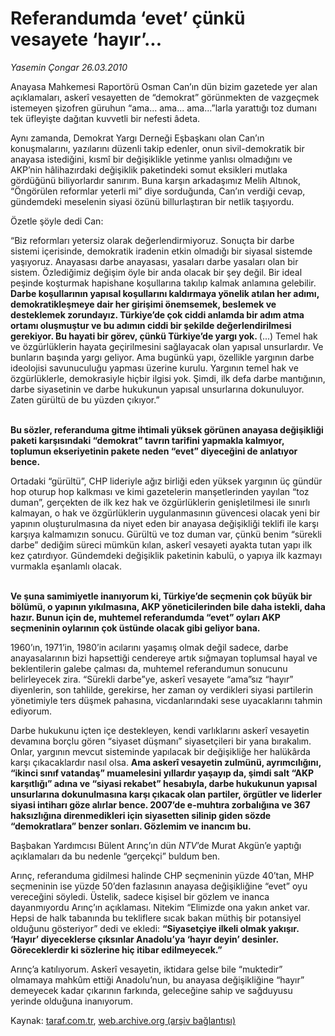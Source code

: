 # Referandumda ‘evet’ çünkü vesayete ‘hayır’...

*Yasemin Çongar 26.03.2010*

<div class="yazi"><p>Anayasa Mahkemesi Raportörü Osman Can’ın dün bizim gazetede yer alan açıklamaları, askerî vesayetten de “demokrat” görünmekten de vazgeçmek istemeyen şizofren güruhun “ama... ama... ama...”larla yarattığı toz dumanı tek üfleyişte dağıtan kuvvetli bir nefesti âdeta.</p>
<p>Aynı zamanda, Demokrat Yargı Derneği Eşbaşkanı olan Can’ın konuşmalarını, yazılarını düzenli takip edenler, onun sivil-demokratik bir anayasa istediğini, kısmî bir değişiklikle yetinme yanlısı olmadığını ve AKP’nin hâlihazırdaki değişiklik paketindeki somut eksikleri mutlaka gördüğünü biliyorlardır sanırım. Buna karşın arkadaşımız Melih Altınok, “Öngörülen reformlar yeterli mi” diye sorduğunda, Can’ın verdiği cevap, gündemdeki meselenin siyasi özünü billurlaştıran bir netlik taşıyordu.</p>
<p>Özetle şöyle dedi Can:</p>
<p>“Biz reformları yetersiz olarak değerlendirmiyoruz. Sonuçta bir darbe sistemi içerisinde, demokratik iradenin etkin olmadığı bir siyasal sistemde yaşıyoruz. Anayasası darbe anayasası, yasaları darbe yasaları olan bir sistem. Özlediğimiz değişim öyle bir anda olacak bir şey değil. Bir ideal peşinde koşturmak hapishane koşullarına takılıp kalmak anlamına gelebilir. <b>Darbe koşullarının yapısal koşullarını kaldırmaya yönelik atılan her adımı, demokratikleşmeye dair her girişimi önemsemek, beslemek ve desteklemek zorundayız. Türkiye’de çok ciddi anlamda bir adım atma ortamı oluşmuştur ve bu adımın ciddi bir şekilde değerlendirilmesi gerekiyor. Bu hayati bir görev, çünkü Türkiye’de yargı yok. </b>(...) Temel hak ve özgürlüklerin hayata geçirilmesini sağlayacak olan yapısal unsurlardır. Ve bunların başında yargı geliyor. Ama bugünkü yapı, özellikle yargının darbe ideolojisi savunuculuğu yapması üzerine kurulu. Yargının temel hak ve özgürlüklerle, demokrasiyle hiçbir ilgisi yok. Şimdi, ilk defa darbe mantığının, darbe siyasetinin ve darbe hukukunun yapısal unsurlarına dokunuluyor. Zaten gürültü de bu yüzden çıkıyor.”</p>
<p><b><br/>Bu sözler, referanduma gitme ihtimali yüksek görünen anayasa değişikliği paketi karşısındaki “demokrat” tavrın tarifini yapmakla kalmıyor, toplumun ekseriyetinin pakete neden “evet” diyeceğini de anlatıyor bence.</b></p>
<p>Ortadaki “gürültü”, CHP lideriyle ağız birliği eden yüksek yargının üç gündür hop oturup hop kalkması ve kimi gazetelerin manşetlerinden yayılan “toz duman”, gerçekten de ilk kez hak ve özgürlüklerin genişletilmesi ile sınırlı kalmayan, o hak ve özgürlüklerin uygulanmasının güvencesi olacak yeni bir yapının oluşturulmasına da niyet eden bir anayasa değişikliği teklifi ile karşı karşıya kalmamızın sonucu. Gürültü ve toz duman var, çünkü benim “sürekli darbe” dediğim süreci mümkün kılan, askerî vesayeti ayakta tutan yapı ilk kez çatırdıyor. Gündemdeki değişiklik paketinin kabulü, o yapıya ilk kazmayı vurmakla eşanlamlı olacak. </p>
<p><b><br/>Ve şuna samimiyetle inanıyorum ki, Türkiye’de seçmenin çok büyük bir bölümü, o yapının yıkılmasına, AKP yöneticilerinden bile daha istekli, daha hazır. Bunun için de, muhtemel referandumda “evet” oyları AKP seçmeninin oylarının çok üstünde olacak gibi geliyor bana.</b></p>
<p>1960’ın, 1971’in, 1980’in acılarını yaşamış olmak değil sadece, darbe anayasalarının bizi hapsettiği cendereye artık sığmayan toplumsal hayal ve beklentilerin galebe çalması da, muhtemel referandumun sonucunu belirleyecek zira. “Sürekli darbe”ye, askerî vesayete “ama”sız “hayır” diyenlerin, son tahlilde, gerekirse, her zaman oy verdikleri siyasi partilerin yönetimiyle ters düşmek pahasına, vicdanlarındaki sese uyacaklarını tahmin ediyorum. </p>
<p>Darbe hukukunu içten içe destekleyen, kendi varlıklarını askerî vesayetin devamına borçlu gören “siyaset düşmanı” siyasetçileri bir yana bırakalım. Onlar, yargının mevcut sisteminde yapılacak bir değişikliğe her halükârda karşı çıkacaklardır nasıl olsa. <b>Ama askerî vesayetin zulmünü, ayrımcılığını, “ikinci sınıf vatandaş” muamelesini yıllardır yaşayıp da, şimdi salt “AKP karşıtlığı” adına ve “siyasi rekabet” hesabıyla, darbe hukukunun yapısal unsurlarına dokunulmasına karşı çıkacak olan partiler, örgütler ve liderler siyasi intiharı göze alırlar bence. 2007’de e-muhtıra zorbalığına ve 367 haksızlığına direnmedikleri için siyasetten silinip giden sözde “demokratlara” benzer sonları. Gözlemim ve inancım bu.</b></p>
<p>Başbakan Yardımcısı Bülent Arınç’ın dün <i>NTV</i>’de Murat Akgün’e yaptığı açıklamaları da bu nedenle “gerçekçi” buldum ben. </p>
<p>Arınç, referanduma gidilmesi halinde CHP seçmeninin yüzde 40’tan, MHP seçmeninin ise yüzde 50’den fazlasının anayasa değişikliğine “evet” oyu vereceğini söyledi. Üstelik, sadece kişisel bir gözlem ve inanca dayanmıyordu Arınç’ın açıklaması. Nitekim “Elimizde ona yakın anket var. Hepsi de halk tabanında bu tekliflere sıcak bakan müthiş bir potansiyel olduğunu gösteriyor” dedi ve ekledi: <b>“Siyasetçiye ilkeli olmak yakışır. ‘Hayır’ diyeceklerse çıksınlar Anadolu’ya ‘hayır deyin’ desinler. Göreceklerdir ki sözlerine hiç itibar edilmeyecek.”</b></p>
<p>Arınç’a katılıyorum. Askerî vesayetin, iktidara gelse bile “muktedir” olmamaya mahkûm ettiği Anadolu’nun, bu anayasa değişikliğine “hayır” demeyecek kadar çıkarının farkında, geleceğine sahip ve sağduyusu yerinde olduğuna inanıyorum.</p></div>

Kaynak: [taraf.com.tr](http://taraf.com.tr:80/makale/10616.htm), [web.archive.org (arşiv bağlantısı)](http://web.archive.org/web/20100329204225/http://taraf.com.tr:80/makale/10616.htm)
